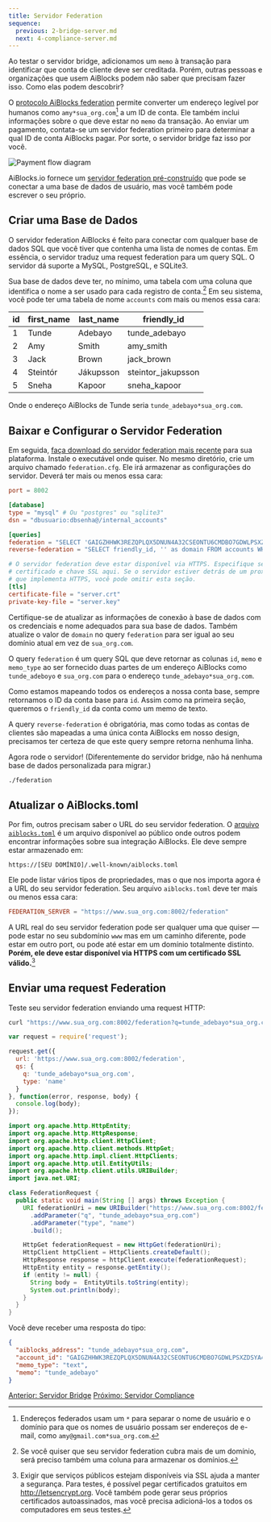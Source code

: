 ```yaml
---
title: Servidor Federation
sequence:
  previous: 2-bridge-server.md
  next: 4-compliance-server.md
---
```


Ao testar o servidor bridge, adicionamos um `memo` à transação para identificar que conta de cliente deve ser creditada. Porém, outras pessoas e organizações que usem AiBlocks podem não saber que precisam fazer isso. Como elas podem descobrir?

O [protocolo AiBlocks federation](../concepts/federation.md) permite converter um endereço legível por humanos como `amy*sua_org.com`[^friendly_names] a um ID de conta. Ele também inclui informações sobre o que deve estar no `memo` da transação. Ao enviar um pagamento, contata-se um servidor federation primeiro para determinar a qual ID de conta AiBlocks pagar. Por sorte, o servidor bridge faz isso por você.

![Payment flow diagram](assets/anchor-send-payment-federation.png)

AiBlocks.io fornece um [servidor federation pré-construído](https://github.com/aiblocks/go/tree/master/services/federation) que pode se conectar a uma base de dados de usuário, mas você também pode escrever o seu próprio.


## Criar uma Base de Dados

O servidor federation AiBlocks é feito para conectar com qualquer base de dados SQL que você tiver que contenha uma lista de nomes de contas. Em essência, o servidor traduz uma request federation para um query SQL. O servidor dá suporte a MySQL, PostgreSQL, e SQLite3.

Sua base de dados deve ter, no mínimo, uma tabela com uma coluna que identifica o nome a ser usado para cada registro de conta.[^federation_tables] Em seu sistema, você pode ter uma tabela de nome `accounts` com mais ou menos essa cara:

| id | first_name | last_name | friendly_id         |
|----|------------|-----------|---------------------|
| 1  | Tunde      | Adebayo   | tunde_adebayo       |
| 2  | Amy        | Smith     | amy_smith           |
| 3  | Jack       | Brown     | jack_brown          |
| 4  | Steintór   | Jákupsson | steintor_jakupsson  |
| 5  | Sneha      | Kapoor    | sneha_kapoor        |

Onde o endereço AiBlocks de Tunde seria `tunde_adebayo*sua_org.com`.


## Baixar e Configurar o Servidor Federation

Em seguida, [faça download do servidor federation mais recente](https://github.com/aiblocks/go/releases) para sua plataforma. Instale o executável onde quiser. No mesmo diretório, crie um arquivo chamado `federation.cfg`. Ele irá armazenar as configurações do servidor. Deverá ter mais ou menos essa cara:

<code-example name="federation.cfg">

```toml
port = 8002

[database]
type = "mysql" # Ou "postgres" ou "sqlite3"
dsn = "dbusuario:dbsenha@/internal_accounts"

[queries]
federation = "SELECT 'GAIGZHHWK3REZQPLQX5DNUN4A32CSEONTU6CMDBO7GDWLPSXZDSYA4BU' as id, friendly_id as memo, 'text' as memo_type FROM accounts WHERE friendly_id = ? AND ? = 'sua_org.com'"
reverse-federation = "SELECT friendly_id, '' as domain FROM accounts WHERE ? = ''"

# O servidor federation deve estar disponível via HTTPS. Especifique seu
# certificado e chave SSL aqui. Se o servidor estiver detrás de um proxy ou load balancer
# que implementa HTTPS, você pode omitir esta seção.
[tls]
certificate-file = "server.crt"
private-key-file = "server.key"
```

</code-example>

Certifique-se de atualizar as informações de conexão à base de dados com os credenciais e nome adequados para sua base de dados. Também atualize o valor de `domain` no query `federation` para ser igual ao seu domínio atual em vez de `sua_org.com`.

O query `federation` é um query SQL que deve retornar as colunas `id`, `memo` e `memo_type` ao ser fornecido duas partes de um endereço AiBlocks como `tunde_adeboyo` e `sua_org.com` para o endereço `tunde_adebayo*sua_org.com`.

Como estamos mapeando todos os endereços a nossa conta base, sempre retornamos o ID da conta base para `id`. Assim como na primeira seção, queremos o `friendly_id` da conta como um memo de texto.

A query `reverse-federation` é obrigatória, mas como todas as contas de clientes são mapeadas a uma única conta AiBlocks em nosso design, precisamos ter certeza de que este query sempre retorna nenhuma linha.

Agora rode o servidor! (Diferentemente do servidor bridge, não há nenhuma base de dados personalizada para migrar.)

```bash
./federation
```


## Atualizar o AiBlocks.toml

Por fim, outros precisam saber o URL do seu servidor federation. O [arquivo `aiblocks.toml`](../concepts/aiblocks-toml.md) é um arquivo disponível ao público onde outros podem encontrar informações sobre sua integração AiBlocks. Ele deve sempre estar armazenado em:

`https://[SEU DOMÍNIO]/.well-known/aiblocks.toml`

Ele pode listar vários tipos de propriedades, mas o que nos importa agora é a URL do seu servidor federation. Seu arquivo `aiblocks.toml` deve ter mais ou menos essa cara:

<code-example name="aiblocks.toml">

```toml
FEDERATION_SERVER = "https://www.sua_org.com:8002/federation"
```

</code-example>

A URL real do seu servidor federation pode ser qualquer uma que quiser — pode estar no seu subdomínio `www` mas em um caminho diferente, pode estar em outro port, ou pode até estar em um domínio totalmente distinto. **Porém, ele deve estar disponível via HTTPS com um certificado SSL válido.**[^ssl]


## Enviar uma request Federation

Teste seu servidor federation enviando uma request HTTP:

<code-example name="Requisitar Informações Federation">

```bash
curl "https://www.sua_org.com:8002/federation?q=tunde_adebayo*sua_org.com&type=name"
```

```js
var request = require('request');

request.get({
  url: 'https://www.sua_org.com:8002/federation',
  qs: {
    q: 'tunde_adebayo*sua_org.com',
    type: 'name'
  }
}, function(error, response, body) {
  console.log(body);
});
```

```java
import org.apache.http.HttpEntity;
import org.apache.http.HttpResponse;
import org.apache.http.client.HttpClient;
import org.apache.http.client.methods.HttpGet;
import org.apache.http.impl.client.HttpClients;
import org.apache.http.util.EntityUtils;
import org.apache.http.client.utils.URIBuilder;
import java.net.URI;

class FederationRequest {
  public static void main(String [] args) throws Exception {
    URI federationUri = new URIBuilder("https://www.sua_org.com:8002/federation")
      .addParameter("q", "tunde_adebayo*sua_org.com")
      .addParameter("type", "name")
      .build();

    HttpGet federationRequest = new HttpGet(federationUri);
    HttpClient httpClient = HttpClients.createDefault();
    HttpResponse response = httpClient.execute(federationRequest);
    HttpEntity entity = response.getEntity();
    if (entity != null) {
      String body =  EntityUtils.toString(entity);
      System.out.println(body);
    }
  }
}
```

</code-example>

Você deve receber uma resposta do tipo:

```json
{
  "aiblocks_address": "tunde_adebayo*sua_org.com",
  "account_id": "GAIGZHHWK3REZQPLQX5DNUN4A32CSEONTU6CMDBO7GDWLPSXZDSYA4BU",
  "memo_type": "text",
  "memo": "tunde_adebayo"
}
```

<nav class="sequence-navigation">
  <a rel="prev" href="2-bridge-server.md">Anterior: Servidor Bridge</a>
  <a rel="next" href="4-compliance-server.md">Próximo: Servidor Compliance</a>
</nav>


[^friendly_names]: Endereços federados usam um `*` para separar o nome de usuário e o domínio para que os nomes de usuário possam ser endereços de e-mail, como `amy@gmail.com*sua_org.com`.

[^federation_tables]: Se você quiser que seu servidor federation cubra mais de um domínio, será preciso também uma coluna para armazenar os domínios.

[^ssl]: Exigir que serviços públicos estejam disponíveis via SSL ajuda a manter a segurança. Para testes, é possível pegar certificados gratuitos em http://letsencrypt.org. Você também pode gerar seus próprios certificados autoassinados, mas você precisa adicioná-los a todos os computadores em seus testes.
